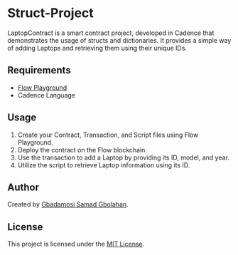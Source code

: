 # Struct-Project
LaptopContract is a smart contract project, developed in Cadence that demonstrates the usage of structs and dictionaries. It provides a simple way of adding Laptops and retrieving them using their unique IDs.

## Requirements

- [Flow Playground](https://play.flow.com/)
- Cadence Language

## Usage

1. Create your Contract, Transaction, and Script files using Flow Playground.
2. Deploy the contract on the Flow blockchain.
3. Use the transaction to add a Laptop by providing its ID, model, and year.
4. Utilize the script to retrieve Laptop information using its ID.

## Author

Created by [Gbadamosi Samad Gbolahan](https://github.com/Samadg0).

## License

This project is licensed under the [MIT License](LICENSE).
